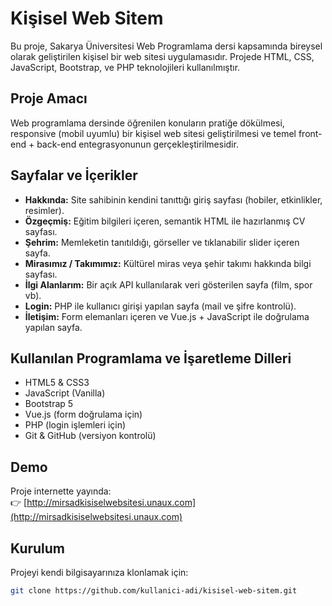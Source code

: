 
# Kişisel Web Sitem

Bu proje, Sakarya Üniversitesi Web Programlama dersi kapsamında bireysel olarak geliştirilen kişisel bir web sitesi uygulamasıdır. Projede HTML, CSS, JavaScript, Bootstrap, ve PHP teknolojileri kullanılmıştır.

## Proje Amacı

Web programlama dersinde öğrenilen konuların pratiğe dökülmesi, responsive (mobil uyumlu) bir kişisel web sitesi geliştirilmesi ve temel front-end + back-end entegrasyonunun gerçekleştirilmesidir.

## Sayfalar ve İçerikler

- **Hakkında:** Site sahibinin kendini tanıttığı giriş sayfası (hobiler, etkinlikler, resimler).
- **Özgeçmiş:** Eğitim bilgileri içeren, semantik HTML ile hazırlanmış CV sayfası.
- **Şehrim:** Memleketin tanıtıldığı, görseller ve tıklanabilir slider içeren sayfa.
- **Mirasımız / Takımımız:** Kültürel miras veya şehir takımı hakkında bilgi sayfası.
- **İlgi Alanlarım:** Bir açık API kullanılarak veri gösterilen sayfa (film, spor vb).
- **Login:** PHP ile kullanıcı girişi yapılan sayfa (mail ve şifre kontrolü).
- **İletişim:** Form elemanları içeren ve Vue.js + JavaScript ile doğrulama yapılan sayfa.

## Kullanılan Programlama ve İşaretleme Dilleri

- HTML5 & CSS3
- JavaScript (Vanilla)
- Bootstrap 5
- Vue.js (form doğrulama için)
- PHP (login işlemleri için)
- Git & GitHub (versiyon kontrolü)

## Demo

Proje internette yayında:  
👉 [http://mirsadkisiselwebsitesi.unaux.com](http://mirsadkisiselwebsitesi.unaux.com)

## Kurulum

Projeyi kendi bilgisayarınıza klonlamak için:

```bash
git clone https://github.com/kullanici-adi/kisisel-web-sitem.git

